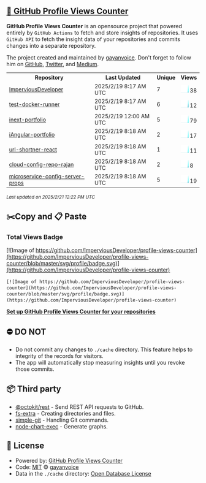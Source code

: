 ## [🚀 GitHub Profile Views Counter](https://github.com/gayanvoice/github-profile-views-counter)
**GitHub Profile Views Counter** is an opensource project that powered entirely by  `GitHub Actions` to fetch and store insights of repositories.
It uses `GitHub API` to fetch the insight data of your repositories and commits changes into a separate repository.

The project created and maintained by [gayanvoice](https://github.com/gayanvoice). Don't forget to follow him on [GitHub](https://github.com/gayanvoice), [Twitter](https://twitter.com/gayanvoice), and [Medium](https://gayanvoice.medium.com/).

<table>
	<tr>
		<th>
			Repository
		</th>
		<th>
			Last Updated
		</th>
		<th>
			Unique
		</th>
		<th>
			Views
		</th>
	</tr>
	<tr>
		<td>
			<a href="https://github.com/ImperviousDeveloper/profile-views-counter/tree/master/readme/933424964/year.md">
				ImperviousDeveloper
			</a>
		</td>
		<td>
			2025/2/19 8:17 AM UTC
		</td>
		<td>
			7
		</td>
		<td>
			<img alt="Response time graph" src="https://github.com/ImperviousDeveloper/profile-views-counter/raw/master/graph/933424964/small/year.png" height="20"> 38
		</td>
	</tr>
	<tr>
		<td>
			<a href="https://github.com/ImperviousDeveloper/profile-views-counter/tree/master/readme/933921274/year.md">
				test-docker-runner
			</a>
		</td>
		<td>
			2025/2/19 8:17 AM UTC
		</td>
		<td>
			6
		</td>
		<td>
			<img alt="Response time graph" src="https://github.com/ImperviousDeveloper/profile-views-counter/raw/master/graph/933921274/small/year.png" height="20"> 12
		</td>
	</tr>
	<tr>
		<td>
			<a href="https://github.com/ImperviousDeveloper/profile-views-counter/tree/master/readme/933839601/year.md">
				inext-portfolio
			</a>
		</td>
		<td>
			2025/2/19 12:00 AM UTC
		</td>
		<td>
			5
		</td>
		<td>
			<img alt="Response time graph" src="https://github.com/ImperviousDeveloper/profile-views-counter/raw/master/graph/933839601/small/year.png" height="20"> 79
		</td>
	</tr>
	<tr>
		<td>
			<a href="https://github.com/ImperviousDeveloper/profile-views-counter/tree/master/readme/933584443/year.md">
				iAngular-portfolio
			</a>
		</td>
		<td>
			2025/2/19 8:18 AM UTC
		</td>
		<td>
			2
		</td>
		<td>
			<img alt="Response time graph" src="https://github.com/ImperviousDeveloper/profile-views-counter/raw/master/graph/933584443/small/year.png" height="20"> 17
		</td>
	</tr>
	<tr>
		<td>
			<a href="https://github.com/ImperviousDeveloper/profile-views-counter/tree/master/readme/933435537/year.md">
				url-shortner-react
			</a>
		</td>
		<td>
			2025/2/19 8:18 AM UTC
		</td>
		<td>
			1
		</td>
		<td>
			<img alt="Response time graph" src="https://github.com/ImperviousDeveloper/profile-views-counter/raw/master/graph/933435537/small/year.png" height="20"> 11
		</td>
	</tr>
	<tr>
		<td>
			<a href="https://github.com/ImperviousDeveloper/profile-views-counter/tree/master/readme/930574550/year.md">
				cloud-config-repo-rajan
			</a>
		</td>
		<td>
			2025/2/19 8:18 AM UTC
		</td>
		<td>
			2
		</td>
		<td>
			<img alt="Response time graph" src="https://github.com/ImperviousDeveloper/profile-views-counter/raw/master/graph/930574550/small/year.png" height="20"> 8
		</td>
	</tr>
	<tr>
		<td>
			<a href="https://github.com/ImperviousDeveloper/profile-views-counter/tree/master/readme/929886273/year.md">
				microservice-config-server-props
			</a>
		</td>
		<td>
			2025/2/19 8:18 AM UTC
		</td>
		<td>
			5
		</td>
		<td>
			<img alt="Response time graph" src="https://github.com/ImperviousDeveloper/profile-views-counter/raw/master/graph/929886273/small/year.png" height="20"> 19
		</td>
	</tr>
</table>

<small><i>Last updated on 2025/2/21 12:22 PM UTC</i></small>

## ✂️Copy and 📋 Paste
### Total Views Badge
[![Image of https://github.com/ImperviousDeveloper/profile-views-counter](https://github.com/ImperviousDeveloper/profile-views-counter/blob/master/svg/profile/badge.svg)](https://github.com/ImperviousDeveloper/profile-views-counter)

```readme
[![Image of https://github.com/ImperviousDeveloper/profile-views-counter](https://github.com/ImperviousDeveloper/profile-views-counter/blob/master/svg/profile/badge.svg)](https://github.com/ImperviousDeveloper/profile-views-counter)
```
[**Set up GitHub Profile Views Counter for your repositories**](https://github.com/gayanvoice/github-profile-views-counter)
## ⛔ DO NOT
- Do not commit any changes to `./cache` directory. This feature helps to integrity of the records for visitors.
- The app will automatically stop measuring insights until you revoke those commits.
## 📦 Third party

- [@octokit/rest](https://www.npmjs.com/package/@octokit/rest) - Send REST API requests to GitHub.
- [fs-extra](https://www.npmjs.com/package/fs-extra) - Creating directories and files.
- [simple-git](https://www.npmjs.com/package/simple-git) - Handling Git commands.
- [node-chart-exec](https://www.npmjs.com/package/node-chart-exec) - Generate graphs.
## 📄 License
- Powered by: [GitHub Profile Views Counter](https://github.com/gayanvoice/github-profile-views-counter)
- Code: [MIT](./LICENSE) © [gayanvoice](https://github.com/gayanvoice)
- Data in the `./cache` directory: [Open Database License](https://opendatacommons.org/licenses/odbl/1-0/)